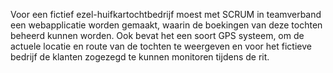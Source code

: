 Voor een fictief ezel-huifkartochtbedrijf moest met SCRUM in teamverband een webapplicatie worden gemaakt, waarin de boekingen van deze tochten beheerd kunnen worden. Ook bevat het een soort GPS systeem, om de actuele locatie en route van de tochten te weergeven en voor het fictieve bedrijf de klanten zogezegd te kunnen monitoren tijdens de rit.

